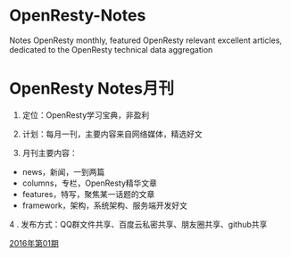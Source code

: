 # OpenResty-Notes
Notes OpenResty monthly, featured OpenResty relevant excellent articles, dedicated to the OpenResty technical data aggregation

# OpenResty Notes月刊

1. 定位：OpenResty学习宝典，非盈利

2. 计划：每月一刊，主要内容来自网络媒体，精选好文

3. 月刊主要内容：

* news，新闻，一到两篇
* columns，专栏，OpenResty精华文章
* features，特写，聚焦某一话题的文章
* framework，架构，系统架构、服务端开发好文

4 . 发布方式：QQ群文件共享、百度云私密共享、朋友圈共享、github共享


[2016年第01期](http://pan.baidu.com/s/1hrs0v0C)

